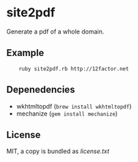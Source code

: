 # site2pdf

Generate a pdf of a whole domain.

## Example

        ruby site2pdf.rb http://12factor.net

## Depenedencies

- wkhtmltopdf (`brew install wkhtmltopdf`)
- mechanize (`gem install mechanize`)

## License

MIT, a copy is bundled as *license.txt*
